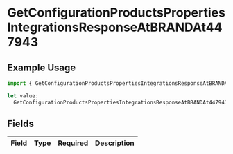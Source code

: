 # GetConfigurationProductsPropertiesIntegrationsResponseAtBRANDAt447943

## Example Usage

```typescript
import { GetConfigurationProductsPropertiesIntegrationsResponseAtBRANDAt447943 } from "@vercel/sdk/models/getconfigurationproductsop.js";

let value:
  GetConfigurationProductsPropertiesIntegrationsResponseAtBRANDAt447943 = {};
```

## Fields

| Field       | Type        | Required    | Description |
| ----------- | ----------- | ----------- | ----------- |